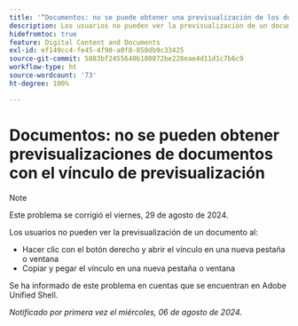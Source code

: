 ```yaml
---
title: '“Documentos: no se puede obtener una previsualización de los documentos con el vínculo de previsualización”'
description: Los usuarios no pueden ver la previsualización de un documento.
hidefromtoc: true
feature: Digital Content and Documents
exl-id: ef149cc4-fe45-4f90-a0f8-850db9c33425
source-git-commit: 5883bf2455640b180072be228eae4d11d1c7b6c9
workflow-type: ht
source-wordcount: '73'
ht-degree: 100%

---
```


# Documentos: no se pueden obtener previsualizaciones de documentos con el vínculo de previsualización

>[!NOTE]
>
>Este problema se corrigió el viernes, 29 de agosto de 2024.

Los usuarios no pueden ver la previsualización de un documento al:

* Hacer clic con el botón derecho y abrir el vínculo en una nueva pestaña o ventana
* Copiar y pegar el vínculo en una nueva pestaña o ventana

Se ha informado de este problema en cuentas que se encuentran en Adobe Unified Shell.

_Notificado por primera vez el miércoles, 06 de agosto de 2024._
